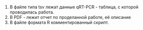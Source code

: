 1. В файле типа tsv лежат данные qRT-PCR - таблица, с которой проводилась работа.
2. В PDF - лежит отчет по проделанной работе, её описание
3. В файле формата R комментированный скрипт.